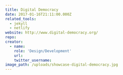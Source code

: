 ```yaml
---
title: Digital Democracy
date: 2017-01-16T21:11:00.000Z
related_tools:
  - jekyll
  - netlify
website: http://www.digital-democracy.org/
repo:
creator:
  - name:
    role: 'Design/Development'
    url:
    twitter_username:
image_path: /uploads/showcase-digital-democracy.jpg
---
```

